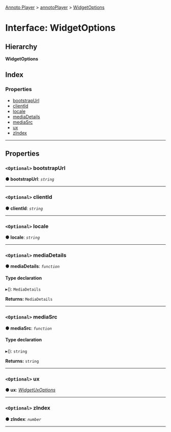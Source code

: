 [Annoto Player](../README.md) > [annotoPlayer](../modules/annotoplayer.md) > [WidgetOptions](../interfaces/annotoplayer.widgetoptions.md)

# Interface: WidgetOptions

## Hierarchy

**WidgetOptions**

## Index

### Properties

* [bootstrapUrl](annotoplayer.widgetoptions.md#bootstrapurl)
* [clientId](annotoplayer.widgetoptions.md#clientid)
* [locale](annotoplayer.widgetoptions.md#locale)
* [mediaDetails](annotoplayer.widgetoptions.md#mediadetails)
* [mediaSrc](annotoplayer.widgetoptions.md#mediasrc)
* [ux](annotoplayer.widgetoptions.md#ux)
* [zIndex](annotoplayer.widgetoptions.md#zindex)

---

## Properties

<a id="bootstrapurl"></a>

### `<Optional>` bootstrapUrl

**● bootstrapUrl**: *`string`*

___
<a id="clientid"></a>

### `<Optional>` clientId

**● clientId**: *`string`*

___
<a id="locale"></a>

### `<Optional>` locale

**● locale**: *`string`*

___
<a id="mediadetails"></a>

### `<Optional>` mediaDetails

**● mediaDetails**: *`function`*

#### Type declaration
▸(): `MediaDetails`

**Returns:** `MediaDetails`

___
<a id="mediasrc"></a>

### `<Optional>` mediaSrc

**● mediaSrc**: *`function`*

#### Type declaration
▸(): `string`

**Returns:** `string`

___
<a id="ux"></a>

### `<Optional>` ux

**● ux**: *[WidgetUxOptions](annotoplayer.widgetuxoptions.md)*

___
<a id="zindex"></a>

### `<Optional>` zIndex

**● zIndex**: *`number`*

___

